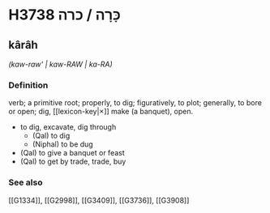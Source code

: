 # H3738 כָּרָה / כרה

## kârâh

_(kaw-raw' | kaw-RAW | ka-RA)_

### Definition

verb; a primitive root; properly, to dig; figuratively, to plot; generally, to bore or open; dig, [[lexicon-key|×]] make (a banquet), open.

- to dig, excavate, dig through
    - (Qal) to dig
    - (Niphal) to be dug
- (Qal) to give a banquet or feast
- (Qal) to get by trade, trade, buy
### See also

[[G1334]], [[G2998]], [[G3409]], [[G3736]], [[G3908]]

